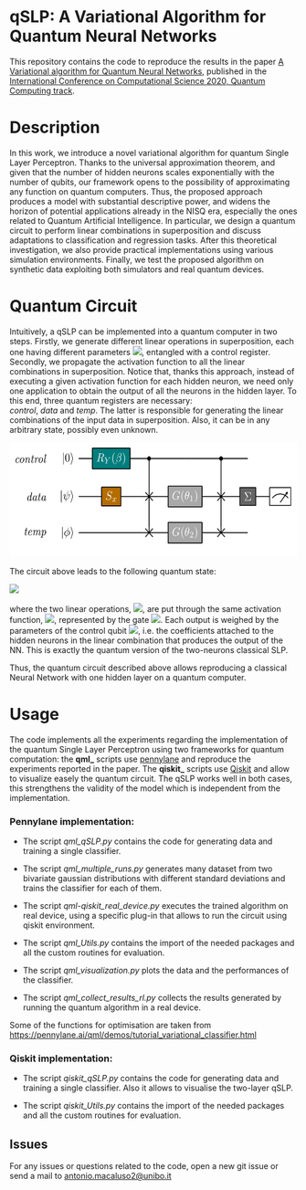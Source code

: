 # qSLP: A Variational Algorithm for Quantum Neural Networks

This repository contains the code to reproduce the results in the paper [A Variational algorithm for Quantum Neural Networks](https://link.springer.com/chapter/10.1007/978-3-030-50433-5_45), 
published in the [International Conference on Computational Science 2020, Quantum Computing track](https://www.iccs-meeting.org/iccs2020/). 
# Description

In this work, we introduce a novel variational algorithm for quantum Single Layer Perceptron. Thanks to the universal 
approximation theorem, and given that the number of hidden neurons scales exponentially with the number of qubits, our 
framework opens to the possibility of approximating any function on quantum computers. Thus, the proposed approach 
produces a model with substantial descriptive power, and widens the horizon of potential applications already in the 
NISQ era, especially the ones related to Quantum Artificial Intelligence. In particular, we design a quantum circuit to 
perform linear combinations in superposition and discuss adaptations to classification and regression tasks. After this 
theoretical investigation, we also provide practical implementations using various simulation environments. Finally, we
 test the proposed algorithm on synthetic data exploiting both simulators and real quantum devices.

# Quantum Circuit


Intuitively, a qSLP can be implemented into a quantum computer in two steps. 
Firstly, we generate different linear operations in superposition, each one having different parameters 
<img src="https://render.githubusercontent.com/render/math?math=\theta_j">, 
entangled with a control register. 
Secondly, we propagate the activation function to all the linear combinations in superposition. 
Notice that,  thanks this approach, instead of executing a given activation function for each hidden 
neuron, we need only one application to obtain the output of all the neurons in the hidden layer.
To this end, three quantum registers are necessary:  
*control*, *data* and *temp*. 
The latter is responsible for generating the linear combinations of the input data in superposition. Also, it can be in any arbitrary state, possibly even unknown.  

<p align="center">
  <img width="600" height="200" src="qSLP.jpg">
</p>

The circuit above leads to the following quantum state: 

<img src="https://latex.codecogs.com/svg.latex?\Large&space;\frac{1}{\sqrt{E}}\Big(\beta_1|0\rangle|\sigma_{hid}\rangle\big[L(x;\theta_1)\big]|\phi\rangle+\beta_2|1\rangle|\sigma_{hid}\rangle\big[L(x;\theta_2)\big]|\phi\rangle\Big)"/>

where the two linear operations, <img src="https://render.githubusercontent.com/render/math?math=L(\cdot)">,
are put 
through the same activation function, <img src="https://render.githubusercontent.com/render/math?math=\sigma_\text{hid}">, 
represented by the gate <img src="https://render.githubusercontent.com/render/math?math=\Sigma">. 
Each output is weighed by the parameters of the control qubit <img src="https://render.githubusercontent.com/render/math?math=(\beta)">, i.e. the coefficients attached to the hidden neurons in the linear combination that produces the output of the NN.
This is exactly the quantum version of the two-neurons classical SLP.

Thus, the quantum circuit described above allows reproducing a classical Neural Network with one hidden layer on a quantum computer. 

# Usage
The code implements all the experiments regarding the implementation of the quantum Single Layer Perceptron using 
two frameworks for quantum computation:
the **qml_** scripts use [pennylane](https://pennylane.ai/) and reproduce the experiments reported in the paper. The 
**qiskit_** scripts use [Qiskit](https://qiskit.org/) and allow to visualize easely the quantum circuit. The qSLP works
well in both cases, this strengthens the validity of the model which is independent from the implementation.

### Pennylane implementation:

- The script *qml_qSLP.py* contains the code for generating data and training a single classifier.

- The script *qml_multiple_runs.py* generates many dataset from two bivariate gaussian distributions with different standard
 deviations and trains the classifier for each of them.

- The script *qml-qiskit_real_device.py* executes the trained algorithm on real device, using a specific plug-in that allows to run
 the circuit using qiskit environment.

- The script *qml_Utils.py* contains the import of the needed packages and all the custom routines for evaluation.

- The script *qml_visualization.py* plots the data and the performances of the classifier.

- The script *qml_collect_results_rl.py* collects the results generated by running the quantum algorithm in a real device.

Some of the functions for optimisation are taken from https://pennylane.ai/qml/demos/tutorial_variational_classifier.html

### Qiskit implementation:

- The script *qiskit_qSLP.py* contains the code for generating data and training a single classifier. Also it allows to visualise the two-layer qSLP.

- The script *qiskit_Utils.py* contains the import of the needed packages and all the custom routines for evaluation.

## Issues

For any issues or questions related to the code, open a new git issue or send a mail to antonio.macaluso2@unibo.it


